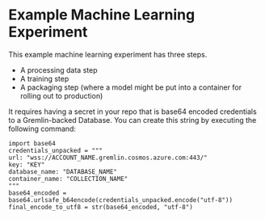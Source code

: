# Example Machine Learning Experiment

This example machine learning experiment has three steps.

* A processing data step
* A training step
* A packaging step (where a model might be put into a container for rolling out to production)

It requires having a secret in your repo that is base64 encoded credentials to a Gremlin-backed Database. You can create this string by executing the following command:

```
import base64
credentials_unpacked = """
url: "wss://ACCOUNT_NAME.gremlin.cosmos.azure.com:443/"
key: "KEY"
database_name: "DATABASE_NAME"
container_name: "COLLECTION_NAME"
"""
base64_encoded = base64.urlsafe_b64encode(credentials_unpacked.encode("utf-8"))
final_encode_to_utf8 = str(base64_encoded, "utf-8")
```

